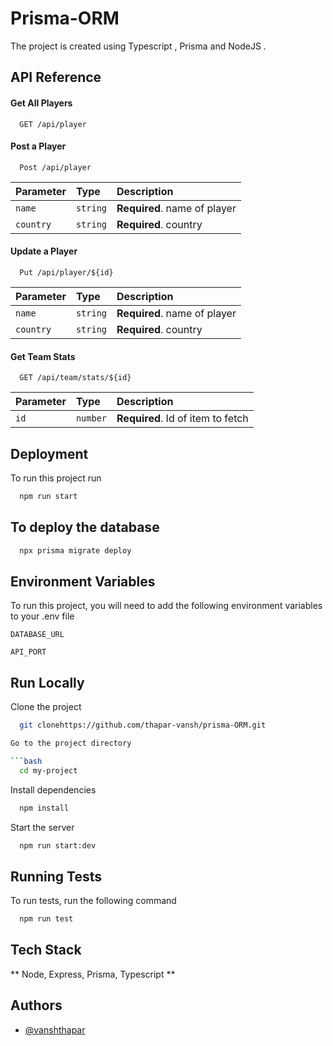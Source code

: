 



# Prisma-ORM

The project is created using Typescript , Prisma and NodeJS .



## API Reference

#### Get All Players

```http
  GET /api/player
```
#### Post a Player

```http
  Post /api/player
```

| Parameter | Type     | Description                |
| :-------- | :------- | :------------------------- |
| `name` | `string` | **Required**. name of player |
| `country` | `string` | **Required**. country |

#### Update a Player

```http
  Put /api/player/${id}
```

| Parameter | Type     | Description                |
| :-------- | :------- | :------------------------- |
| `name` | `string` | **Required**. name of player |
| `country` | `string` | **Required**. country |


#### Get Team Stats

```http
  GET /api/team/stats/${id}
```

| Parameter | Type     | Description                       |
| :-------- | :------- | :-------------------------------- |
| `id`      | `number` | **Required**. Id of item to fetch |


## Deployment

To run this project run

```bash
  npm run start
```
## To deploy the database

```bash
  npx prisma migrate deploy
```
## Environment Variables

To run this project, you will need to add the following environment variables to your .env file

`DATABASE_URL`

`API_PORT` 

## Run Locally

Clone the project

```bash
  git clonehttps://github.com/thapar-vansh/prisma-ORM.git

Go to the project directory

```bash
  cd my-project
```

Install dependencies

```bash
  npm install
```

Start the server

```bash
  npm run start:dev
```


## Running Tests

To run tests, run the following command

```bash
  npm run test
```


## Tech Stack



** Node, Express, Prisma, Typescript **

## Authors

- [@vanshthapar](https://www.github.com/octokatherine)


